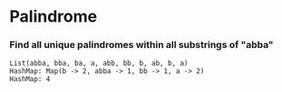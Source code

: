 Palindrome
==========

### Find all unique palindromes within all substrings of "abba"

```
List(abba, bba, ba, a, abb, bb, b, ab, b, a)
HashMap: Map(b -> 2, abba -> 1, bb -> 1, a -> 2)
HashMap: 4
```
